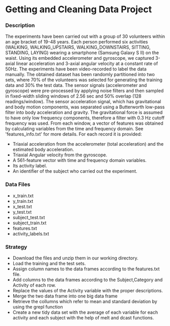 # Getting and Cleaning Data Project

### Description
The experiments have been carried out with a group of 30 volunteers within an age bracket of 19-48 years. Each person performed six activities (WALKING, WALKING_UPSTAIRS, WALKING_DOWNSTAIRS, SITTING, STANDING, LAYING) wearing a smartphone (Samsung Galaxy S II) on the waist. Using its embedded accelerometer and gyroscope, we captured 3-axial linear acceleration and 3-axial angular velocity at a constant rate of 50Hz. The experiments have been video-recorded to label the data manually. The obtained dataset has been randomly partitioned into two sets, where 70% of the volunteers was selected for generating the training data and 30% the test data. 
The sensor signals (accelerometer and gyroscope) were pre-processed by applying noise filters and then sampled in fixed-width sliding windows of 2.56 sec and 50% overlap (128 readings/window). The sensor acceleration signal, which has gravitational and body motion components, was separated using a Butterworth low-pass filter into body acceleration and gravity. The gravitational force is assumed to have only low frequency components, therefore a filter with 0.3 Hz cutoff frequency was used. From each window, a vector of features was obtained by calculating variables from the time and frequency domain. See 'features_info.txt' for more details. 
For each record it is provided:

* Triaxial acceleration from the accelerometer (total acceleration) and the estimated body acceleration.
* Triaxial Angular velocity from the gyroscope. 
* A 561-feature vector with time and frequency domain variables. 
* Its activity label. 
* An identifier of the subject who carried out the experiment.

### Data Files
* x_train.txt
* y_train.txt
* x_test.txt
* y_test.txt
* subject_test.txt
* subject_train.txt
* features.txt
* activity_labels.txt

### Strategy
* Download the files and unzip them in our working directory.
* Load the training and the test sets.
* Assign column names to the data frames according to the features.txt file.
* Add columns to the data frames according to the Subject,Category and Activity of each row.
* Replace the values of the Activity variable with the proper descriptions.
* Merge the two data frame into one big data frame
* Retrieve the collumns which refer to mean and standard deviation by using the grepl function
* Create a new tidy data set with the average of each variable for each activity and each subject with the help of melt and dcast functions.
